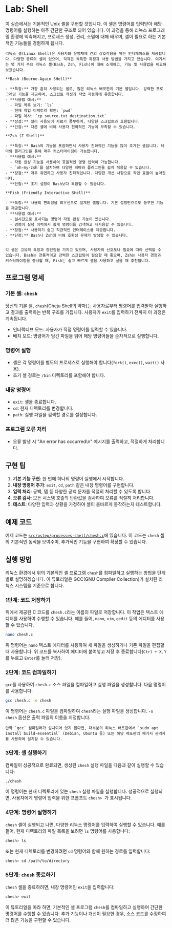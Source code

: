 # Lab: Shell

이 실습에서는 기본적인 Unix 셸을 구현할 것입니다. 이 셸은 명령어를 입력받아 해당 명령어를 실행하는 아주 간단한 구조로 되어 있습니다. 이 과정을 통해 리눅스 프로그래밍 환경에 익숙해지고, 프로세스 생성, 관리, 소멸에 대해 배우며, 셸이 필요로 하는 기본적인 기능들을 경험하게 됩니다.

```{admonition} 리눅스 셸(Linux Shell)
리눅스 셸(Linux Shell)은 사용자와 운영체제 간의 상호작용을 위한 인터페이스를 제공합니다. 다양한 종류의 셸이 있으며, 각각은 독특한 특징과 사용 방법을 가지고 있습니다. 여기서는 몇 가지 주요 리눅스 셸(Bash, Zsh, Fish)에 대해 소개하고, 기능 및 사용법을 비교해 보겠습니다.

**Bash (Bourne-Again SHell)**

- **특징:** 가장 흔히 사용되는 셸로, 많은 리눅스 배포판의 기본 셸입니다. 강력한 프로그래밍 기능을 제공하며, 스크립트 작성과 작업 자동화에 유용합니다.
- **사용법 예시:**
  - 파일 목록 보기: `ls`
  - 현재 작업 디렉토리 확인: `pwd`
  - 파일 복사: `cp source.txt destination.txt`
- **장점:** 널리 사용되어 자료가 풍부하며, 다양한 스크립트와 호환됩니다.
- **단점:** 다른 셸에 비해 사용자 친화적인 기능이 부족할 수 있습니다.

**Zsh (Z Shell)**

- **특징:** Bash의 기능을 포함하면서 사용자 친화적인 기능을 많이 추가한 셸입니다. 테마와 플러그인을 통해 매우 커스터마이징이 가능합니다.
- **사용법 예시:**
  - 자동 완성 기능을 사용하여 효율적인 명령 입력이 가능합니다.
  - `oh-my-zsh`를 설치하여 다양한 테마와 플러그인을 쉽게 적용할 수 있습니다.
- **장점:** 매우 유연하고 사용자 친화적입니다. 다양한 개선 사항으로 작업 효율이 높아집니다.
- **단점:** 초기 설정이 Bash보다 복잡할 수 있습니다.

**Fish (Friendly Interactive SHell)**

- **특징:** 사용의 편의성을 최우선으로 설계된 셸입니다. 기본 설정만으로도 풍부한 기능을 제공합니다.
- **사용법 예시:**
  - 실시간으로 표시되는 명령어 자동 완성 기능이 있습니다.
  - 명령어 실행 이력에서 쉽게 명령어를 검색하고 재사용할 수 있습니다.
- **장점:** 사용하기 쉽고 직관적인 인터페이스를 제공합니다.
- **단점:** Bash나 Zsh에 비해 호환성 문제가 발생할 수 있습니다.


각 셸은 고유의 특징과 장단점을 가지고 있으며, 사용자의 선호도나 필요에 따라 선택할 수 있습니다. Bash는 전통적이고 강력한 스크립팅이 필요할 때 좋으며, Zsh는 사용자 경험과 커스터마이징을 중시할 때, Fish는 쉽고 빠르게 셸을 사용하고 싶을 때 추천됩니다.
```

## 프로그램 명세

### 기본 셸: `chesh`

당신의 기본 셸, `chesh`(Cheju Shell의 약자)는 사용자로부터 명령어를 입력받아 실행하고 결과를 출력하는 반복 구조를 가집니다. 사용자가 `exit`를 입력하기 전까지 이 과정은 계속됩니다.

- 인터랙티브 모드: 사용자가 직접 명령어를 입력할 수 있습니다.
- 배치 모드: 명령어가 담긴 파일을 읽어 해당 명령어들을 순차적으로 실행합니다.

### 명령어 실행

- 셸은 각 명령어를 별도의 프로세스로 실행해야 합니다(`fork()`, `exec()`, `wait()` 사용).
- 초기 셸 경로는 `/bin` 디렉토리를 포함해야 합니다.

### 내장 명령어

- `exit`: 셸을 종료합니다.
- `cd`: 현재 디렉토리를 변경합니다.
- `path`: 실행 파일을 검색할 경로를 설정합니다.

### 프로그램 오류 처리

- 오류 발생 시 "An error has occurred\n" 메시지를 출력하고, 적절하게 처리합니다.

## 구현 팁

1. **기본 기능 구현**: 한 번에 하나의 명령어 실행에서 시작합니다.
2. **내장 명령어 추가**: `exit`, `cd`, `path` 같은 내장 명령어를 구현합니다.
3. **입력 처리**: 공백, 탭 등 다양한 공백 문자를 적절히 처리할 수 있도록 합니다.
4. **오류 검사**: 모든 시스템 호출의 반환값을 검사하여 오류를 적절히 처리합니다.
5. **테스트**: 다양한 입력과 상황을 가정하여 셸이 올바르게 동작하는지 테스트합니다.

## 예제 코드

예제 코드는 [`src/ostep/processes-shell/chesh.c`](https://github.com/chu-aie/os-2024/blob/main/src/ostep/processes-shell/chesh.c)에 있습니다. 이 코드는 `chesh` 셸의 기본적인 동작을 보여주며, 추가적인 기능을 구현하여 확장할 수 있습니다.

## 실행 방법

리눅스 환경에서 위의 기본적인 셸 프로그램 `chesh`를 컴파일하고 실행하는 방법을 단계별로 설명하겠습니다. 이 튜토리얼은 GCC(GNU Compiler Collection)가 설치된 리눅스 시스템을 기준으로 합니다.

### 1단계: 코드 저장하기

위에서 제공된 C 코드를 `chesh.c`라는 이름의 파일로 저장합니다. 이 작업은 텍스트 에디터를 사용하여 수행할 수 있습니다. 예를 들어, `nano`, `vim`, `gedit` 등의 에디터를 사용할 수 있습니다.

```bash
nano chesh.c
```

위 명령어는 `nano` 텍스트 에디터를 사용하여 새 파일을 생성하거나 기존 파일을 편집할 때 사용합니다. 위 코드를 복사하여 에디터에 붙여넣고 저장 후 종료합니다(`Ctrl + X`, `Y`를 누르고 `Enter`를 눌러 저장).

### 2단계: 코드 컴파일하기

`gcc`를 사용하여 `chesh.c` 소스 파일을 컴파일하고 실행 파일을 생성합니다. 다음 명령어를 사용합니다:

```bash
gcc chesh.c -o chesh
```

이 명령어는 `chesh.c` 파일을 컴파일하여 `chesh`라는 실행 파일을 생성합니다. `-o chesh` 옵션은 출력 파일의 이름을 지정합니다.

```{note}
만약 `gcc` 컴파일러가 설치되어 있지 않다면, 대부분의 리눅스 배포판에서 `sudo apt install build-essential` (Debian, Ubuntu 등) 또는 해당 배포판의 패키지 관리자를 사용하여 설치할 수 있습니다.
```

### 3단계: 셸 실행하기

컴파일이 성공적으로 완료되면, 생성된 `chesh` 실행 파일을 다음과 같이 실행할 수 있습니다:

```bash
./chesh
```

이 명령어는 현재 디렉토리에 있는 `chesh` 실행 파일을 실행합니다. 성공적으로 실행되면, 사용자에게 명령어 입력을 위한 프롬프트 `chesh> `가 표시됩니다.

### 4단계: 명령어 실행하기

`chesh` 셸이 실행되고 나면, 다양한 리눅스 명령어를 입력하여 실행할 수 있습니다. 예를 들어, 현재 디렉토리의 파일 목록을 보려면 `ls` 명령어를 사용합니다:

```bash
chesh> ls
```

또는 현재 디렉토리를 변경하려면 `cd` 명령어와 함께 원하는 경로를 입력합니다:

```bash
chesh> cd /path/to/directory
```

### 5단계: `chesh` 종료하기

`chesh` 셸을 종료하려면, 내장 명령어인 `exit`을 입력합니다:

```bash
chesh> exit
```

이 튜토리얼을 따라 하면, 기본적인 셸 프로그램 `chesh`를 컴파일하고 실행하여 간단한 명령어를 수행할 수 있습니다. 추가 기능이나 개선이 필요한 경우, 소스 코드를 수정하여 더 많은 기능을 구현할 수 있습니다.
